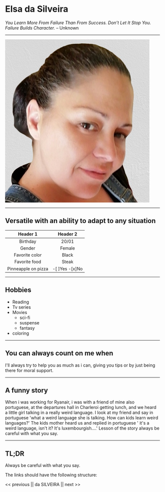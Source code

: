 # Elsa da Silveira

*You Learn More From Failure Than From Success. Don’t Let It Stop You. Failure Builds Character.* – Unknown 

---
![Me](me.jpg)

---
## Versatile with an ability to adapt to any situation

 |Header 1  |  Header 2 |
 |:---------: | :------------: |
  | Birthday| 20/01|
 |Gender | Female|
 |Favorite color | Black|
 |Favorite food | Steak|
 |Pinneapple on pizza | -[ ]Yes -[x]No |

---
## Hobbies 
 
 + Reading
 + Tv series
 + Movies
   - sci-fi
   - suspense
   - fantasy
 + coloring

---
## You can always count on me when
 
 I'll always try to help you as much as i can, giving you tips or by just being there for moral support.

---
## A funny story 
 
 When i was working for Ryanair, i was with a friend of mine also portuguese, at the departures hall in Charleroi getting lunch, and we heard a little girl talking in a really weird language. I look at my friend and say in portuguese 'what a weird language she is talking. How can kids learn weird languages?' 
 The kids mother heard us and replied in portuguese ' it's a weird language, isn't it? It's luxembourgish....'
 Lesson of the story always be careful with what you say.

---
## TL;DR 
 
 Always be careful with what you say.




The links should have the following structure:

<< previous || da SILVEIRA || next >>
